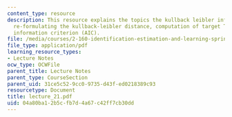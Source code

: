 ```yaml
---
content_type: resource
description: This resource explains the topics the kullback leibler information distance,
  re-formulating the kullback-leibler distance, computation of target T, Akaike's
  information criterion (AIC).
file: /media/courses/2-160-identification-estimation-and-learning-spring-2006/04a80ba12b5cfb7d4a67c42ff7cb30dd_lecture_21.pdf
file_type: application/pdf
learning_resource_types:
- Lecture Notes
ocw_type: OCWFile
parent_title: Lecture Notes
parent_type: CourseSection
parent_uid: 31ce5c52-9cc0-9735-d43f-ed0218389c93
resourcetype: Document
title: lecture_21.pdf
uid: 04a80ba1-2b5c-fb7d-4a67-c42ff7cb30dd
---
```

